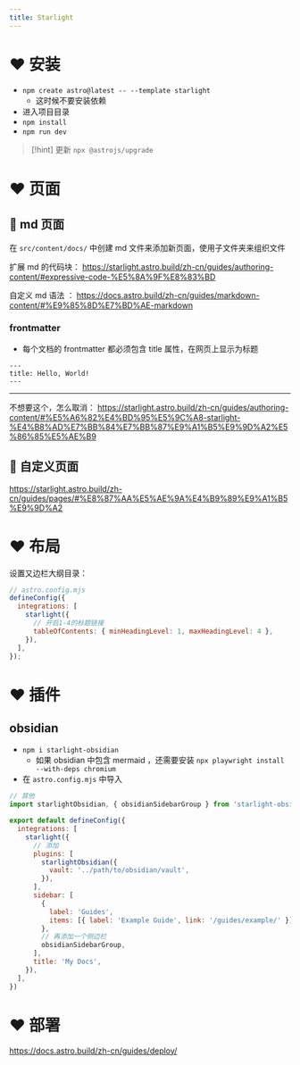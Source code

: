 ```yaml
---
title: Starlight
---
```


# ❤️ 安装
- `npm create astro@latest -- --template starlight` 
	- 这时候不要安装依赖
- 进入项目目录
- `npm install` 
- `npm run dev` 

>[!hint] 更新 `npx @astrojs/upgrade` 

# ❤️ 页面
## 💛 md 页面
在 `src/content/docs/` 中创建 md 文件来添加新页面，使用子文件夹来组织文件

扩展 md 的代码块： https://starlight.astro.build/zh-cn/guides/authoring-content/#expressive-code-%E5%8A%9F%E8%83%BD

自定义 md 语法 ： https://docs.astro.build/zh-cn/guides/markdown-content/#%E9%85%8D%E7%BD%AE-markdown


### frontmatter
- 每个文档的 frontmatter 都必须包含 title 属性，在网页上显示为标题

```
---
title: Hello, World!
---
```

---

不想要这个，怎么取消： https://starlight.astro.build/zh-cn/guides/authoring-content/#%E5%A6%82%E4%BD%95%E5%9C%A8-starlight-%E4%B8%AD%E7%BB%84%E7%BB%87%E9%A1%B5%E9%9D%A2%E5%86%85%E5%AE%B9        


## 💛 自定义页面
https://starlight.astro.build/zh-cn/guides/pages/#%E8%87%AA%E5%AE%9A%E4%B9%89%E9%A1%B5%E9%9D%A2

# ❤️ 布局
设置又边栏大纲目录：
```js
// astro.config.mjs
defineConfig({
  integrations: [
    starlight({
      // 开启1-4的标题链接
      tableOfContents: { minHeadingLevel: 1, maxHeadingLevel: 4 },
    }),
  ],
});
```



# ❤️ 插件
## obsidian
- `npm i starlight-obsidian` 
	- 如果 obsidian 中包含 mermaid ，还需要安装 `npx playwright install --with-deps chromium`
- 在 `astro.config.mjs` 中导入
```js
// 其他
import starlightObsidian, { obsidianSidebarGroup } from 'starlight-obsidian'

export default defineConfig({
  integrations: [
    starlight({
      // 添加
      plugins: [
        starlightObsidian({
          vault: '../path/to/obsidian/vault',
        }),
      ],
      sidebar: [
        {
          label: 'Guides',
          items: [{ label: 'Example Guide', link: '/guides/example/' }],
        },
        // 再添加一个侧边栏
        obsidianSidebarGroup,
      ],
      title: 'My Docs',
    }),
  ],
})
```

# ❤️ 部署
https://docs.astro.build/zh-cn/guides/deploy/

